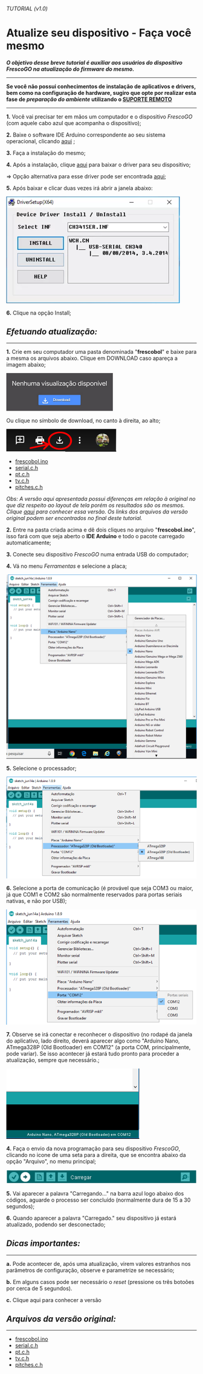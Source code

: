 ###### _TUTORIAL  (v1.0)_
# Atualize seu dispositivo - Faça você mesmo 
**_O objetivo desse breve tutorial é auxiliar aos usuários do dispositivo FrescoGO na atualização do firmware do mesmo._**

---------------------------------------------------------------------
**Se você não possui conhecimentos de instalação de aplicativos e drivers, bem como na configuração de hardware, sugiro que opte por realizar esta fase de _preparação do ambiente_ utilizando o [SUPORTE REMOTO](https://github.com/eltonrios/FrescoGO_Up/blob/master/tutoriais/atualizacao_remota.md)**

---------------------------------------------------------------------
**1.** Você vai precisar ter em mãos um computador e o dispositivo *FrescoGO* (com aquele cabo azul que acompanha o dispositivo);

**2.** Baixe o software IDE Arduino correspondente ao seu sistema operacional, clicando [aqui](https://www.arduino.cc/en/Main/Software) ;

**3.** Faça a instalação do mesmo;

**4.** Após a instalação, clique [aqui](https://drive.google.com/open?id=1VTL2lCYFa-qNSE-W7CuF0xUKozHJST1d) para baixar o driver para seu dispositivo;

=> Opção alternativa para esse driver pode ser encontrada [aqui](https://drive.google.com/open?id=1goUx56K8cNx4pufPFdrshv0VtVliTP9X);

**5.** Após baixar e clicar duas vezes irá abrir a janela abaixo:

![Instalador](images/driver341.png "Setup")

**6.** Clique na opção Install;

<!-- Obs: http://blogdarobotica.com/instalando-driver-serial-para-arduinos-com-chip-ch340/
--> 

## *Efetuando atualização:*
---------------------------------------------------------------------
**1.** Crie em seu computador uma pasta denominada "**frescobol**" e baixe para a mesma os arquivos abaixo.
Clique em DOWNLOAD caso apareça a imagem abaixo;

![Baixar](images/baixar.png "Baixar")

Ou clique no símbolo de download, no canto à direita, ao alto;

![Baixar](images/arquivos.png "Baixar")

* [frescobol.ino](https://drive.google.com/open?id=1-Jhw2p7bNkBBUXoWHHQIsBpEQUTdWVId)
* [serial.c.h](https://drive.google.com/open?id=1cQCPTfMKda2oTprmsz8QSN59A1eOQ-S0)
* [pt.c.h](https://drive.google.com/open?id=1-I4Ipilf9fa5i-IJ5TNysod09AqGI2Ap)
* [tv.c.h](https://drive.google.com/open?id=1-9dPSNjR8qjJrg89yOwuOQyppwkKcDAK)
* [pitches.c.h](https://drive.google.com/open?id=1-0_HBmZCHC8zVWlNkYYWHzDSmayMDOke) 

_Obs: A versão aqui apresentada possui diferenças em relação à original no que diz respeito ao layout de tela porém os resultados são os mesmos. Clique [aqui](https://github.com/eltonrios/FrescoGO_Up/blob/master/README.md) para conhecer essa versão. Os links dos arquivos da versão original podem ser encontrados no final deste tutorial._ 
 
**2.** Entre na pasta criada acima e dê dois cliques no arquivo "**frescobol.ino**", isso fará com que seja aberto o **IDE Arduino** e todo o pacote carregado automaticamente;

**3.** Conecte seu dispositivo *FrescoGO* numa entrada USB do computador;

**4.** Vá no menu _Ferramentas_ e selecione a placa;

![Seleção do arduino](images/arduino_select.png "Seleção do arduino")

**5.** Selecione o processador;

![Seleção da placa](images/placa_select.png "Seleção da placa")

**6.** Selecione a porta de comunicação (é provável que seja COM3 ou maior, já que COM1 e COM2 são normalmente reservados para portas seriais nativas, e não por USB);

![Seleção da porta](images/com_select.png "Seleção da porta")

**7.** Observe se irá conectar e reconhecer o dispositivo (no rodapé da janela do aplicativo, lado direito, deverá aparecer algo como "Arduino Nano, ATmega328P (Old Bootloader) em COM12" (a porta COM, principalmente, pode variar). Se isso acontecer já estará tudo pronto para proceder a atualização, sempre que necessário.;

![Status](images/barra_status.png "Status")

**4.** Faça o envio da nova programação para seu dispositivo *FrescoGO*, clicando no icone de uma seta para a direita, que se encontra abaixo da opção "Arquivo", no menu principal;

![Carregar](images/transferir.PNG "Carregar")

**5.** Vai aparecer a palavra "Carregando..." na barra azul logo abaixo dos códigos, aguarde o processo ser concluído (normalmente dura de 15 a 30 segundos); 

**6.** Quando aparecer a palavra "Carregado." seu dispositivo já estará atualizado, podendo ser desconectado;

## *Dicas importantes:*
---------------------------------------------------------------------
**a.** Pode acontecer de, após uma atualização, virem valores estranhos nos parâmetros de configuração, observe e parametrize se necessário;

**b.** Em alguns casos pode ser necessário o *reset* (pressione os três botoões por cerca de 5 segundos).

**c.** Clique aqui para conhecer a versão 


## *Arquivos da versão original:*
---------------------------------------------------------------------
* [frescobol.ino](https://drive.google.com/open?id=1Hwa9VkJ0rkZEtLExXNoZukCgUNkIyMOO)
* [serial.c.h](https://drive.google.com/open?id=1qxyEr3RoMAnEdNS1DQJPmHE5zYEciYxQ)
* [pt.c.h](https://drive.google.com/open?id=1Sfg3oCKM-GI0d-Pqjpqxx8alA5Ui1UTP)
* [tv.c.h](https://drive.google.com/open?id=1IOD05V6JS8LNATIkKeeQu03WjPRobs9h)
* [pitches.c.h](https://drive.google.com/open?id=1INsqrSP8M0tqQcELWQ9Lyw1x0xohcZas)

<!-- Formato de texto: https://guides.github.com/features/mastering-markdown/#examples

1. # GITHUB Github 
2. ## GITHUB Github
3. **GITHUB Github**
4. ###### GITHUB Github 
5. _GITHUB Github_
6. **_GITHUB Github_** 
7. *GITHUB Github* 
8. *_GITHUB Github_* 

# This is an <h1> tag
## This is an <h2> tag
###### This is an <h6> tag
 *This text will be italic*
_This will also be italic_

**This text will be bold**
__This will also be bold__

_You **can** combine them_
* Item 1
* Item 2
  * Item 2a
  * Item 2b
  1. Item 1
1. Item 2
1. Item 3
   1. Item 3a
   1. Item 3b
http://github.com - automatic!
[GitHub](http://github.com)
As Kanye West said:

> We're living the future so
> the present is our past.
I think you should use an
`<addr>` element here instead.

Task Lists
- [x] @mentions, #refs, [links](), **formatting**, and <del>tags</del> supported
- [x] list syntax required (any unordered or ordered list supported)
- [x] this is a complete item
- [ ] this is an incomplete item

```javascript
function fancyAlert(arg) {
  if(arg) {
    $.facebox({div:'#foo'})
  }
}
```

You can also simply indent your code by four spaces:

    function fancyAlert(arg) {
      if(arg) {
        $.facebox({div:'#foo'})
      }
    }
    
Here’s an example of Python code without syntax highlighting:

def foo():
    if not bar:
        return True
        
Tables
You can create tables by assembling a list of words and dividing them with hyphens - (for the first row), and then separating each column with a pipe |:

First Header | Second Header
------------ | -------------
Content from cell 1 | Content from cell 2
Content in the first column | Content in the second column

Any number that refers to an Issue or Pull Request will be automatically converted into a link.

#1
mojombo#1
mojombo/github-flavored-markdown#1

Strikethrough
Any word wrapped with two tildes (like ~~this~~) will appear crossed out.

Blockquotes
As Kanye West said:

> We're living the future so
> the present is our past.
Inline code
I think you should use an
`<addr>` element here instead.

-->
